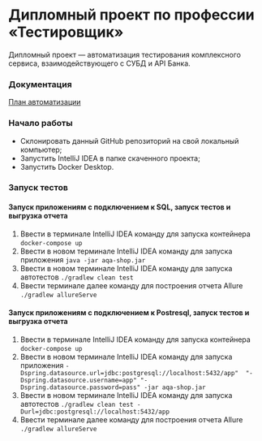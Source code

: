# Дипломный проект по профессии «Тестировщик»

Дипломный проект — автоматизация тестирования комплексного сервиса, взаимодействующего с СУБД и API Банка.

### Документация

[План автоматизации](https://github.com/zilyabayram/Diploma/blob/cf13a99f3c1ae557004e7b9aaec979ae774d5621/docs/Plan.md)

### Начало работы
* Склонировать данный GitHub репозиторий на свой локальный компьютер;
* Запустить IntelliJ IDEA в папке скаченного проекта;
* Запустить Docker Desktop. 

### Запуск тестов

#### Запуск приложениям с подключением к SQL, запуск тестов и выгрузка отчета
1. Ввести в терминале IntelliJ IDEA команду для запуска контейнера `docker-compose up`
2. Ввести в новом терминале IntelliJ IDEA команду для запуска приложения `java -jar aqa-shop.jar` 
3. Ввести в новом терминале IntelliJ IDEA команду для запуска автотестов `./gradlew clean test` 
4. Ввести терминале далее команду для построения отчета Allure `./gradlew allureServe`

#### Запуск приложениям с подключением к Postresql, запуск тестов и выгрузка отчета
1. Ввести в терминале IntelliJ IDEA команду для запуска контейнера `docker-compose up`
2. Ввести в новом терминале IntelliJ IDEA команду для запуска приложения `-Dspring.datasource.url=jdbc:postgresql://localhost:5432/app"  "-Dspring.datasource.username=app" "-Dspring.datasource.password=pass" -jar aqa-shop.jar`
3. Ввести в новом терминале IntelliJ IDEA команду для запуска автотестов `./gradlew clean test -Durl=jdbc:postgresql://localhost:5432/app`
4. Ввести терминале далее команду для построения отчета Allure `./gradlew allureServe`
